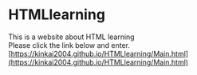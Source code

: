 # HTMLlearning
This is a website about HTML learning<br>
Please click the link below and enter.<br>
[https://kinkai2004.github.io/HTMLlearning/Main.html](https://kinkai2004.github.io/HTMLlearning/Main.html)
